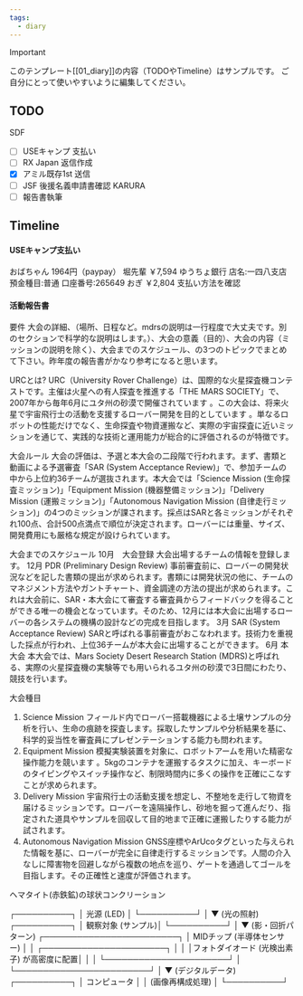 ```yaml
---
tags:
  - diary
---
```

> [!IMPORTANT]
> このテンプレート[[01_diary]]の内容（TODOやTimeline）はサンプルです。
> ご自分にとって使いやすいように編集してください。

## TODO
SDF
- [ ] USEキャンプ 支払い
- [ ] RX Japan 返信作成
- [x] アミル既存1st 送信
- [ ] JSF 後援名義申請書確認
KARURA
- [ ] 報告書執筆

## Timeline
#### USEキャンプ支払い
おばちゃん 1964円（paypay）
堀先輩
	￥7,594
	ゆうちょ銀行
	店名:一四八支店
	預金種目:普通
	口座番号:265649
おぎ
	￥2,804
	支払い方法を確認

#### 活動報告書
要件
大会の詳細、（場所、日程など。mdrsの説明は一行程度で大丈夫です。別のセクションで科学的な説明はします。）、大会の意義（目的）、大会の内容（ミッションの説明を除く）、大会までのスケジュール、の3つのトピックでまとめて下さい。昨年度の報告書がかなり参考になると思います。

URCとは?
URC（University Rover Challenge）は、国際的な火星探査機コンテストです。主催は火星への有人探査を推進する「THE MARS SOCIETY」で、2007年から毎年6月にユタ州の砂漠で開催されています 。この大会は、将来火星で宇宙飛行士の活動を支援するローバー開発を目的としています 。単なるロボットの性能だけでなく、生命探査や物資運搬など、実際の宇宙探査に近いミッションを通じて、実践的な技術と運用能力が総合的に評価されるのが特徴です。

大会ルール
大会の評価は、予選と本大会の二段階で行われます。まず、書類と動画による予選審査「SAR (System Acceptance Review)」で、参加チームの中から上位約36チームが選抜されます。本大会では「Science Mission (生命探査ミッション)」「Equipment Mission (機器整備ミッション)」「Delivery Mission (運搬ミッション)」「Autonomous Navigation Mission (自律走行ミッション)」の4つのミッションが課されます。採点はSARと各ミッションがそれぞれ100点、合計500点満点で順位が決定されます。ローバーには重量、サイズ、開発費用にも厳格な規定が設けられています。

大会までのスケジュール
10月　大会登録
大会出場するチームの情報を登録します。
12月 PDR (Preliminary Design Review)
事前審査前に、ローバーの開発状況などを記した書類の提出が求められます。書類には開発状況の他に、チームのマネジメント方法やガントチャート、資金調達の方法の提出が求められます。これは大会前に、SAR・本大会にて審査する審査員からフィードバックを得ることができる唯一の機会となっています。そのため、12月には本大会に出場するローバーの各システムの機構の設計などの完成を目指します。
3月 SAR (System Acceptance Review)
SARと呼ばれる事前審査がおこなわれます。技術力を重視した採点が行われ、上位36チームが本大会に出場することができます。
6月 本大会
本大会では、Mars Society Desert Research Station (MDRS)と呼ばれる、実際の火星探査機の実験等でも用いられるユタ州の砂漠で3日間にわたり、競技を行います。

大会種目
1. Science Mission
   フィールド内でローバー搭載機器による土壌サンプルの分析を行い、生命の痕跡を探査します。採取したサンプルや分析結果を基に、科学的妥当性を審査員にプレゼンテーションする能力も問われます。
2. Equipment Mission
   模擬実験装置を対象に、ロボットアームを用いた精密な操作能力を競います 。5kgのコンテナを運搬するタスクに加え、キーボードのタイピングやスイッチ操作など、制限時間内に多くの操作を正確にこなすことが求められます。
3. Delivery Mission
   宇宙飛行士の活動支援を想定し、不整地を走行して物資を届けるミッションです。ローバーを遠隔操作し、砂地を掘って進んだり、指定された道具やサンプルを回収して目的地まで正確に運搬したりする能力が試されます。
4. Autonomous Navigation Mission
   GNSS座標やArUcoタグといった与えられた情報を基に、ローバーが完全に自律走行するミッションです。人間の介入なしに障害物を回避しながら複数の地点を巡り、ゲートを通過してゴールを目指します。その正確性と速度が評価されます。

ヘマタイト(赤鉄鉱)の球状コンクリーション

┌──────────┐ 
│ 光源 (LED) │
└──────────┘
│ 
▼ (光の照射) 
┌──────────┐ 
│ 観察対象 (サンプル)│ 
└──────────┘
│ ▼ (影・回折パターン) 
┌────────────────────────┐ │ MIDチップ (半導体センサー) │ │ ┌──────────────────────┐ │ │ │フォトダイオード (光検出素子) が高密度に配置│ │ │ └──────────────────────┘ │ └────────────────────────┘ │ ▼ (デジタルデータ) ┌──────────┐ │ コンピュータ │ │ (画像再構成処理) │ └──────────┘